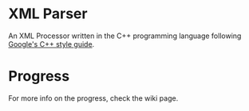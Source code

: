 # XML Parser

An XML Processor written in the C++ programming language following [Google's C++ style guide](https://google.github.io/styleguide/cppguide.html).

# Progress

For more info on the progress, check the wiki page.
